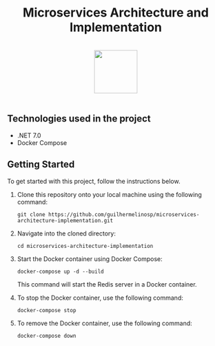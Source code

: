 # <div align="center"> Microservices Architecture and Implementation </div>

</br>

<div align="center">
  <a href="https://www.udemy.com/course/microservices-architecture-and-implementation-on-dotnet" target="">
    <img height="100" src="https://upload.wikimedia.org/wikipedia/commons/thumb/e/e3/Udemy_logo.svg/2560px-Udemy_logo.svg.png">
  </a>
</div>

</br>

## Technologies used in the project

- .NET 7.0
- Docker Compose

## Getting Started

To get started with this project, follow the instructions below.

1. Clone this repository onto your local machine using the following command:

   ```shell
   git clone https://github.com/guilhermelinosp/microservices-architecture-implementation.git
   ```

2. Navigate into the cloned directory:

   ```shell
   cd microservices-architecture-implementation
   ```

3. Start the Docker container using Docker Compose:

   ```shell
   docker-compose up -d --build
   ```

   This command will start the Redis server in a Docker container.

4. To stop the Docker container, use the following command:

   ```shell
   docker-compose stop
   ```

5. To remove the Docker container, use the following command:

   ```shell
   docker-compose down
   ```
